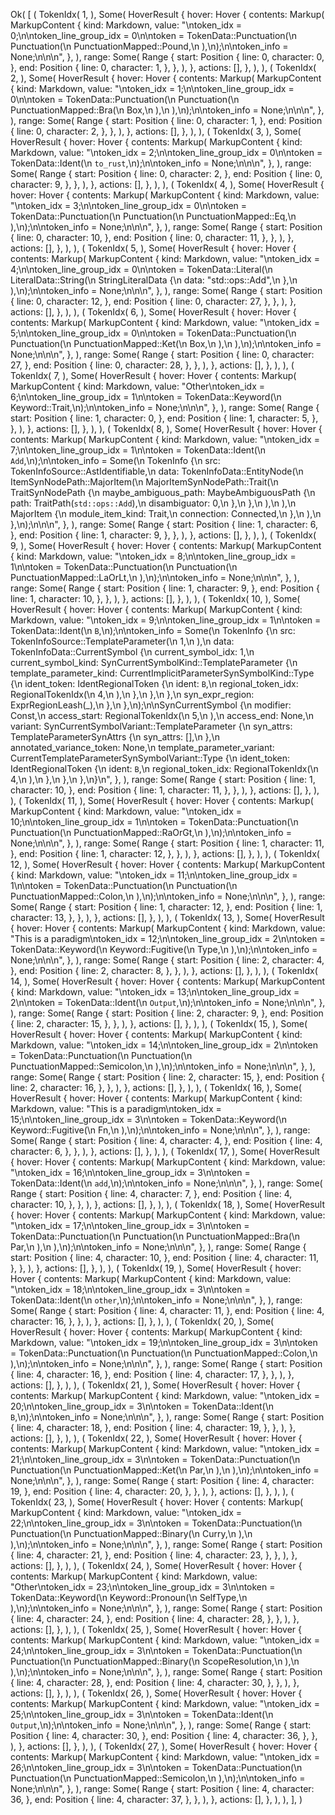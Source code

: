 Ok(
    [
        (
            TokenIdx(
                1,
            ),
            Some(
                HoverResult {
                    hover: Hover {
                        contents: Markup(
                            MarkupContent {
                                kind: Markdown,
                                value: "\ntoken_idx = 0;\n\ntoken_line_group_idx = 0\n\ntoken = TokenData::Punctuation(\n    Punctuation(\n        PunctuationMapped::Pound,\n    ),\n);\n\ntoken_info = None;\n\n\n",
                            },
                        ),
                        range: Some(
                            Range {
                                start: Position {
                                    line: 0,
                                    character: 0,
                                },
                                end: Position {
                                    line: 0,
                                    character: 1,
                                },
                            },
                        ),
                    },
                    actions: [],
                },
            ),
        ),
        (
            TokenIdx(
                2,
            ),
            Some(
                HoverResult {
                    hover: Hover {
                        contents: Markup(
                            MarkupContent {
                                kind: Markdown,
                                value: "\ntoken_idx = 1;\n\ntoken_line_group_idx = 0\n\ntoken = TokenData::Punctuation(\n    Punctuation(\n        PunctuationMapped::Bra(\n            Box,\n        ),\n    ),\n);\n\ntoken_info = None;\n\n\n",
                            },
                        ),
                        range: Some(
                            Range {
                                start: Position {
                                    line: 0,
                                    character: 1,
                                },
                                end: Position {
                                    line: 0,
                                    character: 2,
                                },
                            },
                        ),
                    },
                    actions: [],
                },
            ),
        ),
        (
            TokenIdx(
                3,
            ),
            Some(
                HoverResult {
                    hover: Hover {
                        contents: Markup(
                            MarkupContent {
                                kind: Markdown,
                                value: "\ntoken_idx = 2;\n\ntoken_line_group_idx = 0\n\ntoken = TokenData::Ident(\n    `to_rust`,\n);\n\ntoken_info = None;\n\n\n",
                            },
                        ),
                        range: Some(
                            Range {
                                start: Position {
                                    line: 0,
                                    character: 2,
                                },
                                end: Position {
                                    line: 0,
                                    character: 9,
                                },
                            },
                        ),
                    },
                    actions: [],
                },
            ),
        ),
        (
            TokenIdx(
                4,
            ),
            Some(
                HoverResult {
                    hover: Hover {
                        contents: Markup(
                            MarkupContent {
                                kind: Markdown,
                                value: "\ntoken_idx = 3;\n\ntoken_line_group_idx = 0\n\ntoken = TokenData::Punctuation(\n    Punctuation(\n        PunctuationMapped::Eq,\n    ),\n);\n\ntoken_info = None;\n\n\n",
                            },
                        ),
                        range: Some(
                            Range {
                                start: Position {
                                    line: 0,
                                    character: 10,
                                },
                                end: Position {
                                    line: 0,
                                    character: 11,
                                },
                            },
                        ),
                    },
                    actions: [],
                },
            ),
        ),
        (
            TokenIdx(
                5,
            ),
            Some(
                HoverResult {
                    hover: Hover {
                        contents: Markup(
                            MarkupContent {
                                kind: Markdown,
                                value: "\ntoken_idx = 4;\n\ntoken_line_group_idx = 0\n\ntoken = TokenData::Literal(\n    LiteralData::String(\n        StringLiteralData {\n            data: \"std::ops::Add\",\n        },\n    ),\n);\n\ntoken_info = None;\n\n\n",
                            },
                        ),
                        range: Some(
                            Range {
                                start: Position {
                                    line: 0,
                                    character: 12,
                                },
                                end: Position {
                                    line: 0,
                                    character: 27,
                                },
                            },
                        ),
                    },
                    actions: [],
                },
            ),
        ),
        (
            TokenIdx(
                6,
            ),
            Some(
                HoverResult {
                    hover: Hover {
                        contents: Markup(
                            MarkupContent {
                                kind: Markdown,
                                value: "\ntoken_idx = 5;\n\ntoken_line_group_idx = 0\n\ntoken = TokenData::Punctuation(\n    Punctuation(\n        PunctuationMapped::Ket(\n            Box,\n        ),\n    ),\n);\n\ntoken_info = None;\n\n\n",
                            },
                        ),
                        range: Some(
                            Range {
                                start: Position {
                                    line: 0,
                                    character: 27,
                                },
                                end: Position {
                                    line: 0,
                                    character: 28,
                                },
                            },
                        ),
                    },
                    actions: [],
                },
            ),
        ),
        (
            TokenIdx(
                7,
            ),
            Some(
                HoverResult {
                    hover: Hover {
                        contents: Markup(
                            MarkupContent {
                                kind: Markdown,
                                value: "Other\ntoken_idx = 6;\n\ntoken_line_group_idx = 1\n\ntoken = TokenData::Keyword(\n    Keyword::Trait,\n);\n\ntoken_info = None;\n\n\n",
                            },
                        ),
                        range: Some(
                            Range {
                                start: Position {
                                    line: 1,
                                    character: 0,
                                },
                                end: Position {
                                    line: 1,
                                    character: 5,
                                },
                            },
                        ),
                    },
                    actions: [],
                },
            ),
        ),
        (
            TokenIdx(
                8,
            ),
            Some(
                HoverResult {
                    hover: Hover {
                        contents: Markup(
                            MarkupContent {
                                kind: Markdown,
                                value: "\ntoken_idx = 7;\n\ntoken_line_group_idx = 1\n\ntoken = TokenData::Ident(\n    `Add`,\n);\n\ntoken_info = Some(\n    TokenInfo {\n        src: TokenInfoSource::AstIdentifiable,\n        data: TokenInfoData::EntityNode(\n            ItemSynNodePath::MajorItem(\n                MajorItemSynNodePath::Trait(\n                    TraitSynNodePath {\n                        maybe_ambiguous_path: MaybeAmbiguousPath {\n                            path: TraitPath(`std::ops::Add`),\n                            disambiguator: 0,\n                        },\n                    },\n                ),\n            ),\n            MajorItem {\n                module_item_kind: Trait,\n                connection: Connected,\n            },\n        ),\n    },\n);\n\n\n",
                            },
                        ),
                        range: Some(
                            Range {
                                start: Position {
                                    line: 1,
                                    character: 6,
                                },
                                end: Position {
                                    line: 1,
                                    character: 9,
                                },
                            },
                        ),
                    },
                    actions: [],
                },
            ),
        ),
        (
            TokenIdx(
                9,
            ),
            Some(
                HoverResult {
                    hover: Hover {
                        contents: Markup(
                            MarkupContent {
                                kind: Markdown,
                                value: "\ntoken_idx = 8;\n\ntoken_line_group_idx = 1\n\ntoken = TokenData::Punctuation(\n    Punctuation(\n        PunctuationMapped::LaOrLt,\n    ),\n);\n\ntoken_info = None;\n\n\n",
                            },
                        ),
                        range: Some(
                            Range {
                                start: Position {
                                    line: 1,
                                    character: 9,
                                },
                                end: Position {
                                    line: 1,
                                    character: 10,
                                },
                            },
                        ),
                    },
                    actions: [],
                },
            ),
        ),
        (
            TokenIdx(
                10,
            ),
            Some(
                HoverResult {
                    hover: Hover {
                        contents: Markup(
                            MarkupContent {
                                kind: Markdown,
                                value: "\ntoken_idx = 9;\n\ntoken_line_group_idx = 1\n\ntoken = TokenData::Ident(\n    `B`,\n);\n\ntoken_info = Some(\n    TokenInfo {\n        src: TokenInfoSource::TemplateParameter(\n            1,\n        ),\n        data: TokenInfoData::CurrentSymbol {\n            current_symbol_idx: 1,\n            current_symbol_kind: SynCurrentSymbolKind::TemplateParameter {\n                template_parameter_kind: CurrentImplicitParameterSynSymbolKind::Type {\n                    ident_token: IdentRegionalToken {\n                        ident: `B`,\n                        regional_token_idx: RegionalTokenIdx(\n                            4,\n                        ),\n                    },\n                },\n            },\n            syn_expr_region: ExprRegionLeash(_),\n        },\n    },\n);\n\nSynCurrentSymbol {\n    modifier: Const,\n    access_start: RegionalTokenIdx(\n        5,\n    ),\n    access_end: None,\n    variant: SynCurrentSymbolVariant::TemplateParameter {\n        syn_attrs: TemplateParameterSynAttrs {\n            syn_attrs: [],\n        },\n        annotated_variance_token: None,\n        template_parameter_variant: CurrentTemplateParameterSynSymbolVariant::Type {\n            ident_token: IdentRegionalToken {\n                ident: `B`,\n                regional_token_idx: RegionalTokenIdx(\n                    4,\n                ),\n            },\n        },\n    },\n}\n",
                            },
                        ),
                        range: Some(
                            Range {
                                start: Position {
                                    line: 1,
                                    character: 10,
                                },
                                end: Position {
                                    line: 1,
                                    character: 11,
                                },
                            },
                        ),
                    },
                    actions: [],
                },
            ),
        ),
        (
            TokenIdx(
                11,
            ),
            Some(
                HoverResult {
                    hover: Hover {
                        contents: Markup(
                            MarkupContent {
                                kind: Markdown,
                                value: "\ntoken_idx = 10;\n\ntoken_line_group_idx = 1\n\ntoken = TokenData::Punctuation(\n    Punctuation(\n        PunctuationMapped::RaOrGt,\n    ),\n);\n\ntoken_info = None;\n\n\n",
                            },
                        ),
                        range: Some(
                            Range {
                                start: Position {
                                    line: 1,
                                    character: 11,
                                },
                                end: Position {
                                    line: 1,
                                    character: 12,
                                },
                            },
                        ),
                    },
                    actions: [],
                },
            ),
        ),
        (
            TokenIdx(
                12,
            ),
            Some(
                HoverResult {
                    hover: Hover {
                        contents: Markup(
                            MarkupContent {
                                kind: Markdown,
                                value: "\ntoken_idx = 11;\n\ntoken_line_group_idx = 1\n\ntoken = TokenData::Punctuation(\n    Punctuation(\n        PunctuationMapped::Colon,\n    ),\n);\n\ntoken_info = None;\n\n\n",
                            },
                        ),
                        range: Some(
                            Range {
                                start: Position {
                                    line: 1,
                                    character: 12,
                                },
                                end: Position {
                                    line: 1,
                                    character: 13,
                                },
                            },
                        ),
                    },
                    actions: [],
                },
            ),
        ),
        (
            TokenIdx(
                13,
            ),
            Some(
                HoverResult {
                    hover: Hover {
                        contents: Markup(
                            MarkupContent {
                                kind: Markdown,
                                value: "This is a paradigm\ntoken_idx = 12;\n\ntoken_line_group_idx = 2\n\ntoken = TokenData::Keyword(\n    Keyword::Fugitive(\n        Type,\n    ),\n);\n\ntoken_info = None;\n\n\n",
                            },
                        ),
                        range: Some(
                            Range {
                                start: Position {
                                    line: 2,
                                    character: 4,
                                },
                                end: Position {
                                    line: 2,
                                    character: 8,
                                },
                            },
                        ),
                    },
                    actions: [],
                },
            ),
        ),
        (
            TokenIdx(
                14,
            ),
            Some(
                HoverResult {
                    hover: Hover {
                        contents: Markup(
                            MarkupContent {
                                kind: Markdown,
                                value: "\ntoken_idx = 13;\n\ntoken_line_group_idx = 2\n\ntoken = TokenData::Ident(\n    `Output`,\n);\n\ntoken_info = None;\n\n\n",
                            },
                        ),
                        range: Some(
                            Range {
                                start: Position {
                                    line: 2,
                                    character: 9,
                                },
                                end: Position {
                                    line: 2,
                                    character: 15,
                                },
                            },
                        ),
                    },
                    actions: [],
                },
            ),
        ),
        (
            TokenIdx(
                15,
            ),
            Some(
                HoverResult {
                    hover: Hover {
                        contents: Markup(
                            MarkupContent {
                                kind: Markdown,
                                value: "\ntoken_idx = 14;\n\ntoken_line_group_idx = 2\n\ntoken = TokenData::Punctuation(\n    Punctuation(\n        PunctuationMapped::Semicolon,\n    ),\n);\n\ntoken_info = None;\n\n\n",
                            },
                        ),
                        range: Some(
                            Range {
                                start: Position {
                                    line: 2,
                                    character: 15,
                                },
                                end: Position {
                                    line: 2,
                                    character: 16,
                                },
                            },
                        ),
                    },
                    actions: [],
                },
            ),
        ),
        (
            TokenIdx(
                16,
            ),
            Some(
                HoverResult {
                    hover: Hover {
                        contents: Markup(
                            MarkupContent {
                                kind: Markdown,
                                value: "This is a paradigm\ntoken_idx = 15;\n\ntoken_line_group_idx = 3\n\ntoken = TokenData::Keyword(\n    Keyword::Fugitive(\n        Fn,\n    ),\n);\n\ntoken_info = None;\n\n\n",
                            },
                        ),
                        range: Some(
                            Range {
                                start: Position {
                                    line: 4,
                                    character: 4,
                                },
                                end: Position {
                                    line: 4,
                                    character: 6,
                                },
                            },
                        ),
                    },
                    actions: [],
                },
            ),
        ),
        (
            TokenIdx(
                17,
            ),
            Some(
                HoverResult {
                    hover: Hover {
                        contents: Markup(
                            MarkupContent {
                                kind: Markdown,
                                value: "\ntoken_idx = 16;\n\ntoken_line_group_idx = 3\n\ntoken = TokenData::Ident(\n    `add`,\n);\n\ntoken_info = None;\n\n\n",
                            },
                        ),
                        range: Some(
                            Range {
                                start: Position {
                                    line: 4,
                                    character: 7,
                                },
                                end: Position {
                                    line: 4,
                                    character: 10,
                                },
                            },
                        ),
                    },
                    actions: [],
                },
            ),
        ),
        (
            TokenIdx(
                18,
            ),
            Some(
                HoverResult {
                    hover: Hover {
                        contents: Markup(
                            MarkupContent {
                                kind: Markdown,
                                value: "\ntoken_idx = 17;\n\ntoken_line_group_idx = 3\n\ntoken = TokenData::Punctuation(\n    Punctuation(\n        PunctuationMapped::Bra(\n            Par,\n        ),\n    ),\n);\n\ntoken_info = None;\n\n\n",
                            },
                        ),
                        range: Some(
                            Range {
                                start: Position {
                                    line: 4,
                                    character: 10,
                                },
                                end: Position {
                                    line: 4,
                                    character: 11,
                                },
                            },
                        ),
                    },
                    actions: [],
                },
            ),
        ),
        (
            TokenIdx(
                19,
            ),
            Some(
                HoverResult {
                    hover: Hover {
                        contents: Markup(
                            MarkupContent {
                                kind: Markdown,
                                value: "\ntoken_idx = 18;\n\ntoken_line_group_idx = 3\n\ntoken = TokenData::Ident(\n    `other`,\n);\n\ntoken_info = None;\n\n\n",
                            },
                        ),
                        range: Some(
                            Range {
                                start: Position {
                                    line: 4,
                                    character: 11,
                                },
                                end: Position {
                                    line: 4,
                                    character: 16,
                                },
                            },
                        ),
                    },
                    actions: [],
                },
            ),
        ),
        (
            TokenIdx(
                20,
            ),
            Some(
                HoverResult {
                    hover: Hover {
                        contents: Markup(
                            MarkupContent {
                                kind: Markdown,
                                value: "\ntoken_idx = 19;\n\ntoken_line_group_idx = 3\n\ntoken = TokenData::Punctuation(\n    Punctuation(\n        PunctuationMapped::Colon,\n    ),\n);\n\ntoken_info = None;\n\n\n",
                            },
                        ),
                        range: Some(
                            Range {
                                start: Position {
                                    line: 4,
                                    character: 16,
                                },
                                end: Position {
                                    line: 4,
                                    character: 17,
                                },
                            },
                        ),
                    },
                    actions: [],
                },
            ),
        ),
        (
            TokenIdx(
                21,
            ),
            Some(
                HoverResult {
                    hover: Hover {
                        contents: Markup(
                            MarkupContent {
                                kind: Markdown,
                                value: "\ntoken_idx = 20;\n\ntoken_line_group_idx = 3\n\ntoken = TokenData::Ident(\n    `B`,\n);\n\ntoken_info = None;\n\n\n",
                            },
                        ),
                        range: Some(
                            Range {
                                start: Position {
                                    line: 4,
                                    character: 18,
                                },
                                end: Position {
                                    line: 4,
                                    character: 19,
                                },
                            },
                        ),
                    },
                    actions: [],
                },
            ),
        ),
        (
            TokenIdx(
                22,
            ),
            Some(
                HoverResult {
                    hover: Hover {
                        contents: Markup(
                            MarkupContent {
                                kind: Markdown,
                                value: "\ntoken_idx = 21;\n\ntoken_line_group_idx = 3\n\ntoken = TokenData::Punctuation(\n    Punctuation(\n        PunctuationMapped::Ket(\n            Par,\n        ),\n    ),\n);\n\ntoken_info = None;\n\n\n",
                            },
                        ),
                        range: Some(
                            Range {
                                start: Position {
                                    line: 4,
                                    character: 19,
                                },
                                end: Position {
                                    line: 4,
                                    character: 20,
                                },
                            },
                        ),
                    },
                    actions: [],
                },
            ),
        ),
        (
            TokenIdx(
                23,
            ),
            Some(
                HoverResult {
                    hover: Hover {
                        contents: Markup(
                            MarkupContent {
                                kind: Markdown,
                                value: "\ntoken_idx = 22;\n\ntoken_line_group_idx = 3\n\ntoken = TokenData::Punctuation(\n    Punctuation(\n        PunctuationMapped::Binary(\n            Curry,\n        ),\n    ),\n);\n\ntoken_info = None;\n\n\n",
                            },
                        ),
                        range: Some(
                            Range {
                                start: Position {
                                    line: 4,
                                    character: 21,
                                },
                                end: Position {
                                    line: 4,
                                    character: 23,
                                },
                            },
                        ),
                    },
                    actions: [],
                },
            ),
        ),
        (
            TokenIdx(
                24,
            ),
            Some(
                HoverResult {
                    hover: Hover {
                        contents: Markup(
                            MarkupContent {
                                kind: Markdown,
                                value: "Other\ntoken_idx = 23;\n\ntoken_line_group_idx = 3\n\ntoken = TokenData::Keyword(\n    Keyword::Pronoun(\n        SelfType,\n    ),\n);\n\ntoken_info = None;\n\n\n",
                            },
                        ),
                        range: Some(
                            Range {
                                start: Position {
                                    line: 4,
                                    character: 24,
                                },
                                end: Position {
                                    line: 4,
                                    character: 28,
                                },
                            },
                        ),
                    },
                    actions: [],
                },
            ),
        ),
        (
            TokenIdx(
                25,
            ),
            Some(
                HoverResult {
                    hover: Hover {
                        contents: Markup(
                            MarkupContent {
                                kind: Markdown,
                                value: "\ntoken_idx = 24;\n\ntoken_line_group_idx = 3\n\ntoken = TokenData::Punctuation(\n    Punctuation(\n        PunctuationMapped::Binary(\n            ScopeResolution,\n        ),\n    ),\n);\n\ntoken_info = None;\n\n\n",
                            },
                        ),
                        range: Some(
                            Range {
                                start: Position {
                                    line: 4,
                                    character: 28,
                                },
                                end: Position {
                                    line: 4,
                                    character: 30,
                                },
                            },
                        ),
                    },
                    actions: [],
                },
            ),
        ),
        (
            TokenIdx(
                26,
            ),
            Some(
                HoverResult {
                    hover: Hover {
                        contents: Markup(
                            MarkupContent {
                                kind: Markdown,
                                value: "\ntoken_idx = 25;\n\ntoken_line_group_idx = 3\n\ntoken = TokenData::Ident(\n    `Output`,\n);\n\ntoken_info = None;\n\n\n",
                            },
                        ),
                        range: Some(
                            Range {
                                start: Position {
                                    line: 4,
                                    character: 30,
                                },
                                end: Position {
                                    line: 4,
                                    character: 36,
                                },
                            },
                        ),
                    },
                    actions: [],
                },
            ),
        ),
        (
            TokenIdx(
                27,
            ),
            Some(
                HoverResult {
                    hover: Hover {
                        contents: Markup(
                            MarkupContent {
                                kind: Markdown,
                                value: "\ntoken_idx = 26;\n\ntoken_line_group_idx = 3\n\ntoken = TokenData::Punctuation(\n    Punctuation(\n        PunctuationMapped::Semicolon,\n    ),\n);\n\ntoken_info = None;\n\n\n",
                            },
                        ),
                        range: Some(
                            Range {
                                start: Position {
                                    line: 4,
                                    character: 36,
                                },
                                end: Position {
                                    line: 4,
                                    character: 37,
                                },
                            },
                        ),
                    },
                    actions: [],
                },
            ),
        ),
    ],
)